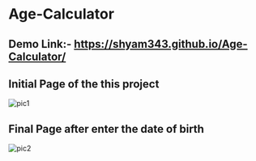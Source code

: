 # Age-Calculator 
## Demo Link:- https://shyam343.github.io/Age-Calculator/

## Initial Page of the this project
![pic1](https://github.com/user-attachments/assets/cf414de9-a730-455a-aa34-bed4e77399d9)

## Final Page after enter the date of birth
![pic2](https://github.com/user-attachments/assets/fe79bf7d-333c-417f-938f-894ce36ccc06)


